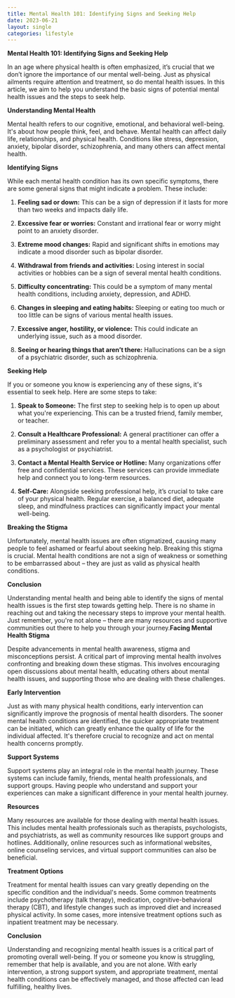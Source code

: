 ```yaml
---
title: Mental Health 101: Identifying Signs and Seeking Help
date: 2023-06-21
layout: single
categories: lifestyle
---
```

**Mental Health 101: Identifying Signs and Seeking Help**

In an age where physical health is often emphasized, it’s crucial that we don’t ignore the importance of our mental well-being. Just as physical ailments require attention and treatment, so do mental health issues. In this article, we aim to help you understand the basic signs of potential mental health issues and the steps to seek help.

**Understanding Mental Health**

Mental health refers to our cognitive, emotional, and behavioral well-being. It's about how people think, feel, and behave. Mental health can affect daily life, relationships, and physical health. Conditions like stress, depression, anxiety, bipolar disorder, schizophrenia, and many others can affect mental health.

**Identifying Signs**

While each mental health condition has its own specific symptoms, there are some general signs that might indicate a problem. These include:

1. **Feeling sad or down:** This can be a sign of depression if it lasts for more than two weeks and impacts daily life.

2. **Excessive fear or worries:** Constant and irrational fear or worry might point to an anxiety disorder.

3. **Extreme mood changes:** Rapid and significant shifts in emotions may indicate a mood disorder such as bipolar disorder.

4. **Withdrawal from friends and activities:** Losing interest in social activities or hobbies can be a sign of several mental health conditions.

5. **Difficulty concentrating:** This could be a symptom of many mental health conditions, including anxiety, depression, and ADHD.

6. **Changes in sleeping and eating habits:** Sleeping or eating too much or too little can be signs of various mental health issues.

7. **Excessive anger, hostility, or violence:** This could indicate an underlying issue, such as a mood disorder.

8. **Seeing or hearing things that aren’t there:** Hallucinations can be a sign of a psychiatric disorder, such as schizophrenia.

**Seeking Help**

If you or someone you know is experiencing any of these signs, it's essential to seek help. Here are some steps to take:

1. **Speak to Someone:** The first step to seeking help is to open up about what you're experiencing. This can be a trusted friend, family member, or teacher.

2. **Consult a Healthcare Professional:** A general practitioner can offer a preliminary assessment and refer you to a mental health specialist, such as a psychologist or psychiatrist.

3. **Contact a Mental Health Service or Hotline:** Many organizations offer free and confidential services. These services can provide immediate help and connect you to long-term resources.

4. **Self-Care:** Alongside seeking professional help, it’s crucial to take care of your physical health. Regular exercise, a balanced diet, adequate sleep, and mindfulness practices can significantly impact your mental well-being.

**Breaking the Stigma**

Unfortunately, mental health issues are often stigmatized, causing many people to feel ashamed or fearful about seeking help. Breaking this stigma is crucial. Mental health conditions are not a sign of weakness or something to be embarrassed about – they are just as valid as physical health conditions.

**Conclusion**

Understanding mental health and being able to identify the signs of mental health issues is the first step towards getting help. There is no shame in reaching out and taking the necessary steps to improve your mental health. Just remember, you're not alone – there are many resources and supportive communities out there to help you through your journey.**Facing Mental Health Stigma**

Despite advancements in mental health awareness, stigma and misconceptions persist. A critical part of improving mental health involves confronting and breaking down these stigmas. This involves encouraging open discussions about mental health, educating others about mental health issues, and supporting those who are dealing with these challenges.

**Early Intervention**

Just as with many physical health conditions, early intervention can significantly improve the prognosis of mental health disorders. The sooner mental health conditions are identified, the quicker appropriate treatment can be initiated, which can greatly enhance the quality of life for the individual affected. It's therefore crucial to recognize and act on mental health concerns promptly.

**Support Systems**

Support systems play an integral role in the mental health journey. These systems can include family, friends, mental health professionals, and support groups. Having people who understand and support your experiences can make a significant difference in your mental health journey.

**Resources**

Many resources are available for those dealing with mental health issues. This includes mental health professionals such as therapists, psychologists, and psychiatrists, as well as community resources like support groups and hotlines. Additionally, online resources such as informational websites, online counseling services, and virtual support communities can also be beneficial.

**Treatment Options**

Treatment for mental health issues can vary greatly depending on the specific condition and the individual's needs. Some common treatments include psychotherapy (talk therapy), medication, cognitive-behavioral therapy (CBT), and lifestyle changes such as improved diet and increased physical activity. In some cases, more intensive treatment options such as inpatient treatment may be necessary.

**Conclusion**

Understanding and recognizing mental health issues is a critical part of promoting overall well-being. If you or someone you know is struggling, remember that help is available, and you are not alone. With early intervention, a strong support system, and appropriate treatment, mental health conditions can be effectively managed, and those affected can lead fulfilling, healthy lives.